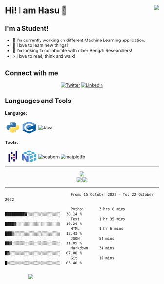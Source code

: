 # Hi! I am Hasu 👋 <img align="right" src="https://gpvc.arturio.dev/hasu234"/>

## I'm a Student!

- 🔭 I’m currently working on different Machine Learning application.
- 🌱 I love to learn new things!
- 👯 I’m looking to collaborate with other Bengali Researchers!
- ⚡ I love to read, think and walk!

## Connect with me

<div align="center">

[<img align="center" alt="Twitter" height="40" width="50" src="https://cdn.jsdelivr.net/gh/devicons/devicon/icons/twitter/twitter-original.svg">][twitter]
[<img align="center" alt="LinkedIn" height="40" width="50" src="https://cdn.jsdelivr.net/gh/devicons/devicon/icons/linkedin/linkedin-original.svg" />][linkedin]

</div>

## Languages and Tools

<div align="left">
  
  #### Language:
  <img align="center" alt="Python" height="40" width="50" src="https://raw.githubusercontent.com/devicons/devicon/master/icons/python/python-original.svg">
  <img align="center" alt="C" height="40" width="50" src="https://raw.githubusercontent.com/devicons/devicon/master/icons/c/c-original.svg">
  <img align="center" alt="Java" height="40" width="50" src="https://cdn.jsdelivr.net/gh/devicons/devicon/icons/java/java-original.svg">
  
  #### Tools:
  <img align="center" alt="pandas" height="40" width="50" src="https://raw.githubusercontent.com/devicons/devicon/master/icons/pandas/pandas-original.svg">
  <img align="center" alt="numpy" height="40" width="50" src="https://raw.githubusercontent.com/devicons/devicon/master/icons/numpy/numpy-original.svg">
  <img align="center" alt="seaborn" height="40" width="50" src="https://seaborn.pydata.org/_images/logo-mark-lightbg.svg">
  <img align="center" alt="matplotlib" height="40" width="40"src="https://upload.wikimedia.org/wikipedia/commons/8/84/Matplotlib_icon.svg">
</div>

---

<div align="center">
  <img width="40%" src="https://github-readme-stats.vercel.app/api/top-langs/?username=hasu234&langs_count=8&layout=compact&theme=vue-dark&hide_border=true" />
</div>

<div align="center">
  <img width="47%" src="https://github-readme-stats.vercel.app/api?username=hasu234&theme=vue-dark&count_private=true&show_icons=true&include_all_commits=true&hide_border=true" />
  <img width="47%" src="https://github-readme-streak-stats.herokuapp.com/?user=hasu234&theme=vue-dark&hide_border=true" />
</div>

---

<!--START_SECTION:waka-->

```text
                              From: 15 October 2022 - To: 22 October 2022

                              Python       3 hrs 8 mins    █████████▓░░░░░░░░░░░░░░░   38.14 %
                              Text         1 hr 35 mins    ████▓░░░░░░░░░░░░░░░░░░░░   19.24 %
                              HTML         1 hr 6 mins     ███▒░░░░░░░░░░░░░░░░░░░░░   13.43 %
                              JSON         54 mins         ██▓░░░░░░░░░░░░░░░░░░░░░░   11.05 %
                              Markdown     34 mins         █▓░░░░░░░░░░░░░░░░░░░░░░░   07.00 %
                              Git          16 mins         █░░░░░░░░░░░░░░░░░░░░░░░░   03.40 %
```

## <!--END_SECTION:waka-->


<div align="center">
  <img align="right" width="85%" src="https://github-readme-quotes.herokuapp.com/quote?theme=vue-dark" />
</div>

[twitter]: https://twitter.com/last_train_23
[linkedin]: https://www.linkedin.com/in/hasmot-ali-hasu-29327b152/
